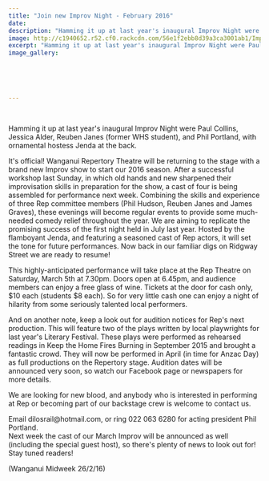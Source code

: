 ```yaml
---
title: "Join new Improv Night - February 2016"
date: 
description: "Hamming it up at last year's inaugural Improv Night were Paul Collins, Jessica Alder, Reuben Janes (former WHS student), and Phil Portland, with ornamental hostess Jenda at the back."
image: http://c1940652.r52.cf0.rackcdn.com/56e1f2ebb8d39a3ca3001ab1/Improv-Night-Reuben-Janes-26.2.16-Midweek.jpg
excerpt: "Hamming it up at last year's inaugural Improv Night were Paul Collins, Jessica Alder, Reuben Janes (former WHS student), and Phil Portland, with ornamental hostess Jenda at the back."
image_gallery:
    
    
    
    
    
---
```


<p>&nbsp;</p>
<p>Hamming it up at last year's inaugural Improv Night were Paul Collins, Jessica Alder, Reuben Janes (former WHS student), and Phil Portland, with ornamental hostess Jenda at the back.</p>
<p>It's official! Wanganui Repertory Theatre will be returning to the stage with a brand new Improv show to start our 2016 season. After a successful workshop last Sunday, in which old hands and new sharpened their improvisation skills in preparation for the show, a cast of four is being assembled for performance next week. Combining the skills and experience of three Rep committee members (Phil Hudson, Reuben Janes and James Graves), these evenings will become regular events to provide some much-needed comedy relief throughout the year. We are aiming to replicate the promising success of the first night held in July last year. Hosted by the flamboyant Jenda, and featuring a seasoned cast of Rep actors, it will set the tone for future performances. Now back in our familiar digs on Ridgway Street we are ready to resume!</p>
<p>This highly-anticipated performance will take place at the Rep Theatre on Saturday, March 5th at 7.30pm. Doors open at 6.45pm, and audience members can enjoy a free glass of wine. Tickets at the door for cash only, $10 each (students $8 each). So for very little cash one can enjoy a night of hilarity from some seriously talented local performers.</p>
<p>And on another note, keep a look out for audition notices for Rep's next production. This will feature two of the plays written by local playwrights for last year's Literary Festival. These plays were performed as rehearsed readings in Keep the Home Fires Burning in September 2015 and brought a fantastic crowd. They will now be performed in April (in time for Anzac Day) as full productions on the Repertory stage. Audition dates will be announced very soon, so watch our Facebook page or newspapers for more details.</p>
<p>We are looking for new blood, and anybody who is interested in performing at Rep or becoming part of our backstage crew is welcome to contact us.</p>
<p>Email dilosrail@hotmail.com, or ring 022 063 6280 for acting president Phil Portland.<br />Next week the cast of our March Improv will be announced as well (including the special guest host), so there's plenty of news to look out for! Stay tuned readers!</p>
<p>(Wanganui Midweek 26/2/16)</p>

